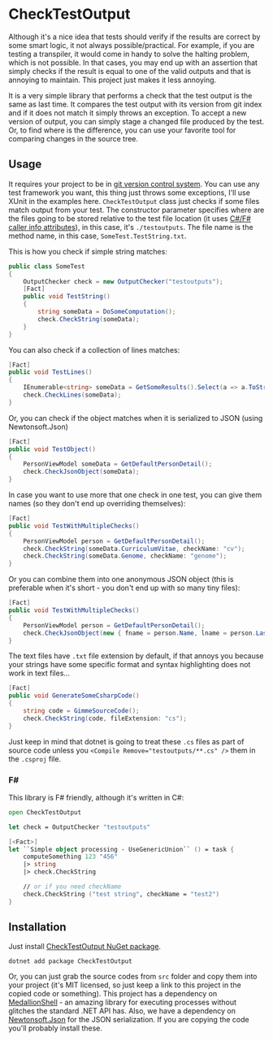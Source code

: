 # CheckTestOutput

Although it's a nice idea that tests should verify if the results are correct by some smart logic, it not always possible/practical. For example, if you are testing a transpiler, it would come in handy to solve the halting problem, which is not possible. In that cases, you may end up with an assertion that simply checks if the result is equal to one of the valid outputs and that is annoying to maintain. This project just makes it less annoying.

It is a very simple library that performs a check that the test output is the same as last time. It compares the test output with its version from git index and if it does not match it simply throws an exception. To accept a new version of output, you can simply stage a changed file produced by the test. Or, to find where is the difference, you can use your favorite tool for comparing changes in the source tree.


## Usage

It requires your project to be in [git version control system](https://git-scm.com/). You can use any test framework you want, this thing just throws some exceptions, I'll use XUnit in the examples here. `CheckTestOutput` class just checks if some files match output from your test. The constructor parameter specifies where are the files going to be stored relative to the test file location (it uses [C#/F# caller info attributes](https://docs.microsoft.com/cs-cz/dotnet/csharp/programming-guide/concepts/caller-information)), in this case, it's `./testoutputs`. The file name is the method name, in this case, `SomeTest.TestString.txt`.

This is how you check if simple string matches:

```csharp
public class SomeTest
{
    OutputChecker check = new OutputChecker("testoutputs");
    [Fact]
    public void TestString()
    {
        string someData = DoSomeComputation();
        check.CheckString(someData);
    }
}
```

You can also check if a collection of lines matches:

```csharp
[Fact]
public void TestLines()
{
    IEnumerable<string> someData = GetSomeResults().Select(a => a.ToString());
    check.CheckLines(someData);
}
```

Or, you can check if the object matches when it is serialized to JSON (using Newtonsoft.Json)

```csharp
[Fact]
public void TestObject()
{
    PersonViewModel someData = GetDefaultPersonDetail();
    check.CheckJsonObject(someData);
}
```

In case you want to use more that one check in one test, you can give them names (so they don't end up overriding themselves):

```csharp
[Fact]
public void TestWithMultipleChecks()
{
    PersonViewModel person = GetDefaultPersonDetail();
    check.CheckString(someData.CurriculumVitae, checkName: "cv");
    check.CheckString(someData.Genome, checkName: "genome");
}
```

Or you can combine them into one anonymous JSON object (this is preferable when it's short - you don't end up with so many tiny files):

```csharp
[Fact]
public void TestWithMultipleChecks()
{
    PersonViewModel person = GetDefaultPersonDetail();
    check.CheckJsonObject(new { fname = person.Name, lname = person.LastName, person.BirthDate });
}
```

The text files have `.txt` file extension by default, if that annoys you because your strings have some specific format and syntax highlighting does not work in text files...

```csharp
[Fact]
public void GenerateSomeCsharpCode()
{
    string code = GimmeSourceCode();
    check.CheckString(code, fileExtension: "cs");
}
```

Just keep in mind that dotnet is going to treat these `.cs` files as part of source code unless you `<Compile Remove="testoutputs/**.cs" />` them in the `.csproj` file.

### F#

This library is F# friendly, although it's written in C#:

```fsharp
open CheckTestOutput

let check = OutputChecker "testoutputs"

[<Fact>]
let ``Simple object processing - UseGenericUnion`` () = task {
    computeSomething 123 "456"
    |> string
    |> check.CheckString

    // or if you need checkName
    check.CheckString ("test string", checkName = "test2")
}
```

## Installation

Just install [CheckTestOutput NuGet package](https://www.nuget.org/packages/CheckTestOutput).

```
dotnet add package CheckTestOutput
```

Or, you can just grab the source codes from `src` folder and copy them into your project (it's MIT licensed, so just keep a link to this project in the copied code or something). This project has a dependency on [MedallionShell](https://github.com/madelson/MedallionShell) - an amazing library for executing processes without glitches the standard .NET API has. Also, we have a dependency on [Newtonsoft.Json](https://github.com/JamesNK/Newtonsoft.Json) for the JSON serialization. If you are copying the code you'll probably install these.
